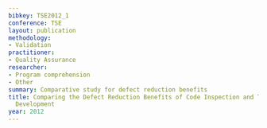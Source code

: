 ```yaml
---
bibkey: TSE2012_1
conference: TSE
layout: publication
methodology:
- Validation
practitioner:
- Quality Assurance
researcher:
- Program comprehension
- Other
summary: Comparative study for defect reduction benefits
title: Comparing the Defect Reduction Benefits of Code Inspection and Test-Driven
  Development
year: 2012
---
```

